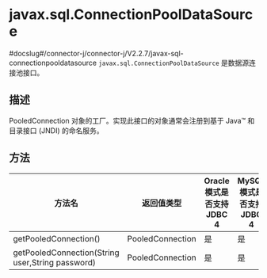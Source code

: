 # javax.sql.ConnectionPoolDataSource 

#docslug#/connector-j/connector-j/V2.2.7/javax-sql-connectionpooldatasource
`javax.sql.ConnectionPoolDataSource` 是数据源连接池接口。

## 描述 

PooledConnection 对象的工厂。实现此接口的对象通常会注册到基于 Java™ 和目录接口 (JNDI) 的命名服务。

## 方法 



|                       方法名                        |      返回值类型       | Oracle 模式是否支持 JDBC 4 | MySQL 模式是否支持 JDBC 4 |
|--------------------------------------------------|------------------|----------------------|---------------------|
| getPooledConnection()                            | PooledConnection | 是                    | 是                   |
| getPooledConnection(String user,String password) | PooledConnection | 是                    | 是                   |




